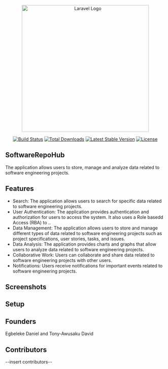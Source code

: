 <p align="center"><a href="https://laravel.com" target="_blank"><img src="https://raw.githubusercontent.com/laravel/art/master/logo-lockup/5%20SVG/2%20CMYK/1%20Full%20Color/laravel-logolockup-cmyk-red.svg" width="400" alt="Laravel Logo"></a></p>

<p align="center">
<a href="https://travis-ci.org/laravel/framework"><img src="https://travis-ci.org/laravel/framework.svg" alt="Build Status"></a>
<a href="https://packagist.org/packages/laravel/framework"><img src="https://img.shields.io/packagist/dt/laravel/framework" alt="Total Downloads"></a>
<a href="https://packagist.org/packages/laravel/framework"><img src="https://img.shields.io/packagist/v/laravel/framework" alt="Latest Stable Version"></a>
<a href="https://packagist.org/packages/laravel/framework"><img src="https://img.shields.io/packagist/l/laravel/framework" alt="License"></a>
</p>

## SoftwareRepoHub

The application allows users to store, manage and analyze data related to software engineering projects.

## Features

<ul>
<li>Search: The application allows users to search for specific data related to software engineering projects.</li>
<li>User Authentication: The application provides authentication and authorization for users to access the system. It also uses a Role basedd Access (RBA) to ..</li>
<li>Data Management: The application allows users to store and manage different types of data related to software engineering projects such as project specifications, user stories, tasks, and issues.</li>

<li>Data Analysis: The application provides charts and graphs that allow users to analyze data related to software engineering projects.</li>
<li>Collaborative Work: Users can collaborate and share data related to software engineering projects with other users.</li>
<li>Notifications: Users receive notifications for important events related to software engineering projects.</li>
</ul>

## Screenshots

## Setup

## Founders

Egbeleke Daniel and Tony-Awusaku David

## Contributors

--insert contributors--
